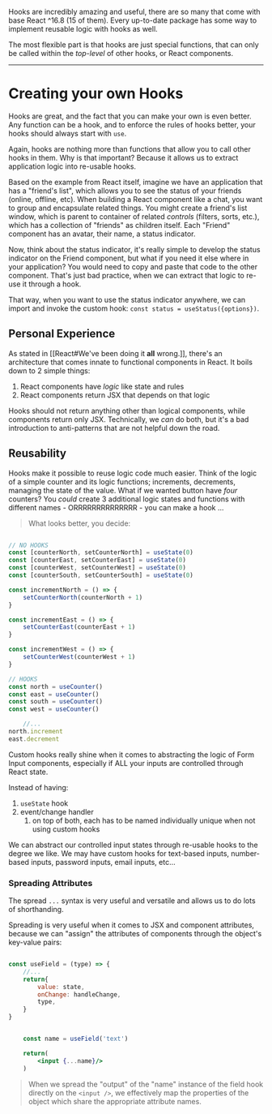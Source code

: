 Hooks are incredibly amazing and useful, there are so many that come with base React ^16.8 (15 of them). Every up-to-date package has some way to implement reusable logic with hooks as well.

The most flexible part is that hooks are just special functions, that can only be called within the *top-level* of other hooks, or React components.
___

# Creating your own Hooks
Hooks are great, and the fact that you can make your own is even better. Any function can be a hook, and to enforce the rules of hooks better, your hooks should always start with `use`.

Again, hooks are nothing more than functions that allow you to call other hooks in them. Why is that important? Because it allows us to extract application logic into re-usable hooks.

Based on the example from React itself, imagine we have an application that has a "friend's list", which allows you to see the status of your friends (online, offline, etc). When building a React component like a chat, you want to group and encapsulate related things. You might create a friend's list window, which is parent to container of related *controls* (filters, sorts, etc.), which has a collection of "friends" as children itself. Each "Friend" component has an avatar, their name, a status indicator.

Now, think about the status indicator, it's really simple to develop the status indicator on the Friend component, but what if you need it else where in your application? You would need to copy and paste that code to the other component. That's just bad practice, when we can extract that logic to re-use it through a hook. 

That way, when you want to use the status indicator anywhere, we can import and invoke the custom hook: `const status = useStatus({options})`. 

## Personal Experience
As stated in [[React#We've been doing it **all** wrong.]], there's an architecture that comes innate to functional components in React. It boils down to 2 simple things:
1. React components have *logic* like state and rules
2. React components return JSX that depends on that logic

Hooks should not return anything other than logical components, while components return only JSX. Technically, we *can* do both, but it's a bad introduction to anti-patterns that are not helpful down the road.

## Reusability
Hooks make it possible to reuse logic code much easier. Think of the logic of a simple counter and its logic functions; increments, decrements, managing the state of the value. What if we wanted button have *four* counters? You *could* create 3 additional logic states and functions with different names - ORRRRRRRRRRRRRR - you can make a hook ...

> What looks better, you decide:

```jsx

// NO HOOKS
const [counterNorth, setCounterNorth] = useState(0)
const [counterEast, setCounterEast] = useState(0)
const [counterWest, setCounterWest] = useState(0)
const [counterSouth, setCounterSouth] = useState(0)

const incrementNorth = () => {
	setCounterNorth(counterNorth + 1)
}

const incrementEast = () => {
	setCounterEast(counterEast + 1)
}

const incrementWest = () => {
	setCounterWest(counterWest + 1)
}

// HOOKS
const north = useCounter()
const east = useCounter()
const south = useCounter()
const west = useCounter()

	//...
north.increment
east.decrement

```

Custom hooks really shine when it comes to abstracting the logic of Form Input components, especially if ALL your inputs are controlled through React state.

Instead of having:
1. `useState` hook
2. event/change handler
	1. on top of both, each has to be named individually unique when not using custom hooks

We can abstract our controlled input states through re-usable hooks to the degree we like. We may have custom hooks for text-based inputs, number-based inputs, password inputs, email inputs, etc...

### Spreading Attributes
The spread `...` syntax is very useful and versatile and allows us to do lots of shorthanding.

Spreading is very useful when it comes to JSX and component attributes, because we can "assign" the attributes of components through the object's key-value pairs:
```jsx

const useField = (type) => {
	//...
	return{
		value: state,
		onChange: handleChange,
		type,
	}
}


	const name = useField('text')

	return(
		<input {...name}/>
	)
```
> When we spread the "output" of the "name" instance of the field hook directly on the `<input />`, we effectively map the properties of the object which share the appropriate attribute names.


